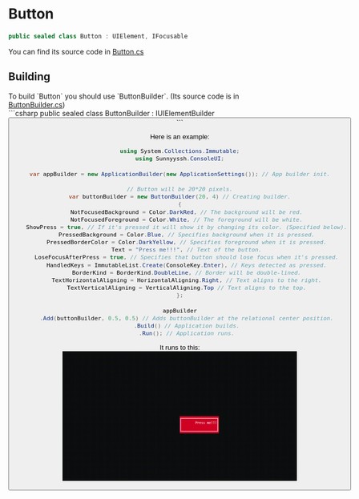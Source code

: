 <h1>Button</h1>

```csharp
public sealed class Button : UIElement, IFocusable
```
You can find its source code in <a href="../src/UIElements/Button/Button.cs">Button.cs</a>

<h2>Building</h2>
To build `Button` you should use `ButtonBuilder`. (Its source code is in <a href="../src/UIElements/Button/ButtonBuilder.cs">ButtonBuilder.cs</a>)
<br/>
```csharp
public sealed class ButtonBuilder : IUIElementBuilder<Button>
```


Here is an example:
```csharp
using System.Collections.Immutable;
using Sunnyyssh.ConsoleUI;

var appBuilder = new ApplicationBuilder(new ApplicationSettings()); // App builder init.

// Button will be 20*20 pixels.
var buttonBuilder = new ButtonBuilder(20, 4) // Creating builder.
{
    NotFocusedBackground = Color.DarkRed, // The background will be red.
    NotFocusedForeground = Color.White, // The foreground will be white.
    ShowPress = true, // If it's pressed it will show it by changing its color. (Specified below).
    PressedBackground = Color.Blue, // Specifies background when it is pressed.
    PressedBorderColor = Color.DarkYellow, // Specifies foreground when it is pressed.
    Text = "Press me!!!", // Text of the button.
    LoseFocusAfterPress = true, // Specifies that button should lose focus when it's pressed.
    HandledKeys = ImmutableList.Create(ConsoleKey.Enter), // Keys detected as pressed.
    BorderKind = BorderKind.DoubleLine, // Border will be double-lined.
    TextHorizontalAligning = HorizontalAligning.Right, // Text aligns to the right.
    TextVerticalAligning = VerticalAligning.Top // Text aligns to the top.
};
    
appBuilder
    .Add(buttonBuilder, 0.5, 0.5) // Adds buttonBuilder at the relational center position.
    .Build() // Application builds.
    .Run(); // Application runs.
```

It runs to this:
<br/>
<img src="Button.demo.gif" width=70%>

